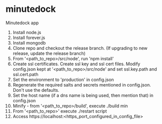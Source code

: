 minutedock
==========

Minutedock app

1. Install node.js
2. Install forever.js
3. Install mongodb
4. Clone repo and checkout the release branch. (If upgrading to new release, update the release branch)
5. From '\<path_to_repo\>/src/node', run 'npm install'
6. Create ssl certificates. Create ssl key and ssl cert files. Modify config.json kept at '\<path_to_repo\>/src/node' and set ssl.key.path and ssl.cert.path
7. Set the environment to 'production' in config.json
8. Regenerate the required salts and secrets mentioned in config.json. Don't use the defaults.
9. Set the host name (if a dns name is being used, then mention that) in config.json
10. Minify -  from '\<path_to_repo\>/build', execute ./build min
10. From '\<path_to_repo\>' execute ./restart script
11. Access https://localhost:\<https_port_configured_in_config_file\>
